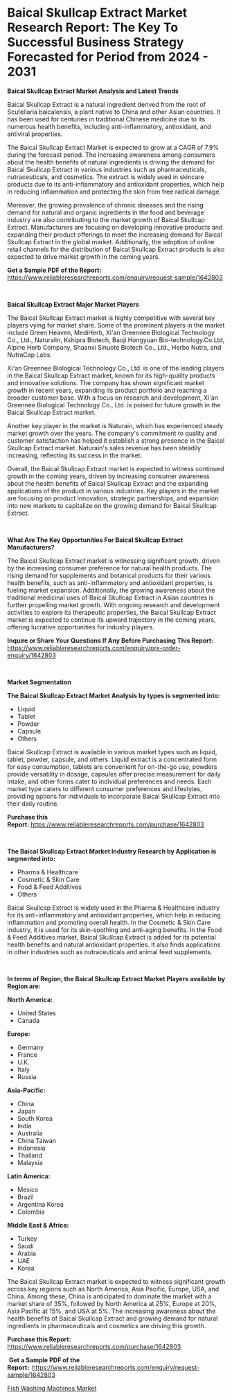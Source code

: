 <p><h1>Baical Skullcap Extract Market Research Report: The Key To Successful Business Strategy Forecasted for Period from 2024 - 2031</h1></p><p><strong>Baical Skullcap Extract Market Analysis and Latest Trends</strong></p>
<p><p>Baical Skullcap Extract is a natural ingredient derived from the root of Scutellaria baicalensis, a plant native to China and other Asian countries. It has been used for centuries in traditional Chinese medicine due to its numerous health benefits, including anti-inflammatory, antioxidant, and antiviral properties.</p><p>The Baical Skullcap Extract Market is expected to grow at a CAGR of 7.9% during the forecast period. The increasing awareness among consumers about the health benefits of natural ingredients is driving the demand for Baical Skullcap Extract in various industries such as pharmaceuticals, nutraceuticals, and cosmetics. The extract is widely used in skincare products due to its anti-inflammatory and antioxidant properties, which help in reducing inflammation and protecting the skin from free radical damage.</p><p>Moreover, the growing prevalence of chronic diseases and the rising demand for natural and organic ingredients in the food and beverage industry are also contributing to the market growth of Baical Skullcap Extract. Manufacturers are focusing on developing innovative products and expanding their product offerings to meet the increasing demand for Baical Skullcap Extract in the global market. Additionally, the adoption of online retail channels for the distribution of Baical Skullcap Extract products is also expected to drive market growth in the coming years.</p></p>
<p><strong>Get a Sample PDF of the Report:&nbsp;</strong> <a href="https://www.reliableresearchreports.com/enquiry/request-sample/1642803">https://www.reliableresearchreports.com/enquiry/request-sample/1642803</a></p>
<p>&nbsp;</p>
<p><strong>Baical Skullcap Extract Major Market Players</strong></p>
<p><p>The Baical Skullcap Extract market is highly competitive with several key players vying for market share. Some of the prominent players in the market include Green Heaven, MediHerb, Xi'an Greennee Biological Technology Co., Ltd., Naturalin, Kshipra Biotech, Baoji Hongyuan Bio-technology.Co.Ltd, Alpine Herb Company, Shaanxi Sinuote Biotech Co., Ltd., Herbo Nutra, and NutraCap Labs.</p><p>Xi'an Greennee Biological Technology Co., Ltd. is one of the leading players in the Baical Skullcap Extract market, known for its high-quality products and innovative solutions. The company has shown significant market growth in recent years, expanding its product portfolio and reaching a broader customer base. With a focus on research and development, Xi'an Greennee Biological Technology Co., Ltd. is poised for future growth in the Baical Skullcap Extract market.</p><p>Another key player in the market is Naturain, which has experienced steady market growth over the years. The company's commitment to quality and customer satisfaction has helped it establish a strong presence in the Baical Skullcap Extract market. Naturain's sales revenue has been steadily increasing, reflecting its success in the market.</p><p>Overall, the Baical Skullcap Extract market is expected to witness continued growth in the coming years, driven by increasing consumer awareness about the health benefits of Baical Skullcap Extract and the expanding applications of the product in various industries. Key players in the market are focusing on product innovation, strategic partnerships, and expansion into new markets to capitalize on the growing demand for Baical Skullcap Extract.</p></p>
<p>&nbsp;</p>
<p><strong>What Are The Key Opportunities For Baical Skullcap Extract Manufacturers?</strong></p>
<p><p>The Baical Skullcap Extract market is witnessing significant growth, driven by the increasing consumer preference for natural health products. The rising demand for supplements and botanical products for their various health benefits, such as anti-inflammatory and antioxidant properties, is fueling market expansion. Additionally, the growing awareness about the traditional medicinal uses of Baical Skullcap Extract in Asian countries is further propelling market growth. With ongoing research and development activities to explore its therapeutic properties, the Baical Skullcap Extract market is expected to continue its upward trajectory in the coming years, offering lucrative opportunities for industry players.</p></p>
<p><strong>Inquire or Share Your Questions If Any Before Purchasing This Report:</strong> <a href="https://www.reliableresearchreports.com/enquiry/pre-order-enquiry/1642803">https://www.reliableresearchreports.com/enquiry/pre-order-enquiry/1642803</a></p>
<p>&nbsp;</p>
<p><strong>Market Segmentation</strong></p>
<p><strong>The Baical Skullcap Extract Market Analysis by types is segmented into:</strong></p>
<p><ul><li>Liquid</li><li>Tablet</li><li>Powder</li><li>Capsule</li><li>Others</li></ul></p>
<p><p>Baical Skullcap Extract is available in various market types such as liquid, tablet, powder, capsule, and others. Liquid extract is a concentrated form for easy consumption, tablets are convenient for on-the-go use, powders provide versatility in dosage, capsules offer precise measurement for daily intake, and other forms cater to individual preferences and needs. Each market type caters to different consumer preferences and lifestyles, providing options for individuals to incorporate Baical Skullcap Extract into their daily routine.</p></p>
<p><strong>Purchase this Report:&nbsp;</strong><a href="https://www.reliableresearchreports.com/purchase/1642803">https://www.reliableresearchreports.com/purchase/1642803</a></p>
<p>&nbsp;</p>
<p><strong>The Baical Skullcap Extract Market Industry Research by Application is segmented into:</strong></p>
<p><ul><li>Pharma & Healthcare</li><li>Cosmetic & Skin Care</li><li>Food & Feed Additives</li><li>Others</li></ul></p>
<p><p>Baical Skullcap Extract is widely used in the Pharma & Healthcare industry for its anti-inflammatory and antioxidant properties, which help in reducing inflammation and promoting overall health. In the Cosmetic & Skin Care industry, it is used for its skin-soothing and anti-aging benefits. In the Food & Feed Additives market, Baical Skullcap Extract is added for its potential health benefits and natural antioxidant properties. It also finds applications in other industries such as nutraceuticals and animal feed supplements.</p></p>
<p>&nbsp;</p>
<p><strong>In terms of Region, the Baical Skullcap Extract Market Players available by Region are:</strong></p>
<p>
    <p> <strong> North America: </strong>
        <ul>
            <li>United States</li>
            <li>Canada</li>
        </ul>
        </p> 
    <p> <strong> Europe: </strong>
        <ul>
            <li>Germany</li>
            <li>France</li>
            <li>U.K.</li>
            <li>Italy</li>
            <li>Russia</li>
        </ul>
        </p> 
    <p> <strong> Asia-Pacific: </strong>
        <ul>
            <li>China</li>
            <li>Japan</li>
            <li>South Korea</li>
            <li>India</li>
            <li>Australia</li>
            <li>China Taiwan</li>
            <li>Indonesia</li>
            <li>Thailand</li>
            <li>Malaysia</li>
        </ul>
        </p> 
    <p> <strong> Latin America: </strong>
        <ul>
            <li>Mexico</li>
            <li>Brazil</li>
            <li>Argentina Korea</li>
            <li>Colombia</li>
        </ul>
        </p> 
    <p> <strong> Middle East & Africa: </strong>
        <ul>
            <li>Turkey</li>
            <li>Saudi</li>
            <li>Arabia</li>
            <li>UAE</li>
            <li>Korea</li>
        </ul>
    </p>
    </p>
<p><p>The Baical Skullcap Extract market is expected to witness significant growth across key regions such as North America, Asia Pacific, Europe, USA, and China. Among these, China is anticipated to dominate the market with a market share of 35%, followed by North America at 25%, Europe at 20%, Asia Pacific at 15%, and USA at 5%. The increasing awareness about the health benefits of Baical Skullcap Extract and growing demand for natural ingredients in pharmaceuticals and cosmetics are driving this growth.</p></p>
<p><strong>Purchase this Report: </strong><a href="https://www.reliableresearchreports.com/purchase/1642803">https://www.reliableresearchreports.com/purchase/1642803</a></p>
<p>&nbsp;<strong>Get a Sample PDF of the Report:&nbsp;&nbsp;</strong><a href="https://www.reliableresearchreports.com/enquiry/request-sample/1642803">https://www.reliableresearchreports.com/enquiry/request-sample/1642803</a></p>
<p><strong></strong></p>
<p><p><a href="https://forested-sushi-9b0.notion.site/Fish-Washing-Machines-Market-Research-Report-Unlocks-Analysis-on-the-Market-Financial-Status-Market-427af2c6f627483989ac22464e0818a9">Fish Washing Machines Market</a></p></p>